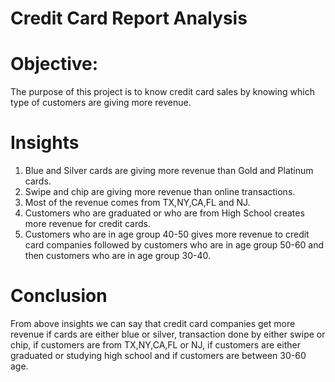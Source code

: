 # Credit Card Report Analysis

# Objective:
The purpose of this project is to know credit card sales by knowing which type of customers are giving more revenue. 

# Insights

1. Blue and Silver cards are giving more revenue than Gold and Platinum cards.
2. Swipe and chip  are giving more revenue than online transactions.
3. Most of the revenue comes from TX,NY,CA,FL and NJ.
4. Customers who are graduated or who are from High School creates more revenue for credit cards.
5. Customers who are in age group 40-50 gives more revenue to credit card companies followed by customers who are in age group 50-60 and then customers who are in age group 30-40.

# Conclusion

From above insights we can say that credit card companies get more revenue if cards are either blue or silver, transaction done by either swipe or chip, if customers are from TX,NY,CA,FL or NJ, if customers are either graduated or studying high school and if customers are between 30-60 age.
